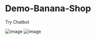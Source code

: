 # Demo-Banana-Shop
Try Chatbot

![image](https://drive.google.com/file/d/1YclVH2W9jAaYLf4XdGQ_1qH8aceMtqW1/view?usp=sharing)
![image](https://drive.google.com/file/d/1fU7Cl4jZn7ooqN5K4gp_mLhNUcamD-5a/view?usp=sharing)
